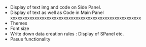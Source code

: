 
- Display of text img and code on Side Panel.
- Display of text as well as Code in Main Panel
xxxxxxxxxxxxxxxxxxxxxxxxxxxxxxxxxxxxxxxxxxxxxxxxxxxxxx
- Themes
- Font size
- Write down data creation rules : Display of SPanel etc.
- Pasue functionality

